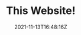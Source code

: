 ---
title: This Website!
live: https://zacharyc.site
source: https://github.com/ZacharyCrespin/zacharyc.site
sourceType: github
tech:
  - Eleventy
featured: false
img: code/zacharyc.png
date: 2021-11-13T16:48:16Z
---